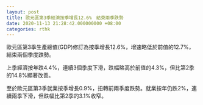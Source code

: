```yaml
---
layout: post
title: 歐元區第3季經濟按季增長12.6%　結束兩季跌勢
date: 2020-11-13 21:28:42.000000000 +08:00
categories: rthk
---
```


歐元區第3季生產總值(GDP)修訂為按季增長12.6%，增速略低於前值的12.7%，結束兩個季度跌勢。

上季經濟按年跌4.4%，連續3個季度下滑，跌幅略高於前值的4.3%，但比第2季的14.8%顯著改善。

至於歐元區第3季就業按季增長0.9%，扭轉前兩季度跌勢。就業按年仍跌2%，連續兩季下滑，但跌幅比第2季的3.1%收窄。
